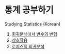 # 통계 공부하기
Studying Statistics (Korean)

1. [회귀분석에서 변수의 변형](회귀분석에_변수의_변형.ipynb)
2. [상호작용](상호작용.ipynb)
3. [로지스틱 회귀분석](로지스틱_회귀분석.ipynb)
